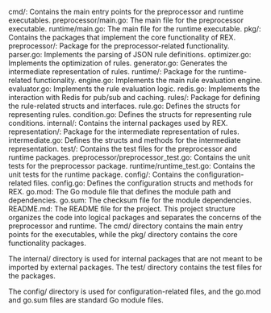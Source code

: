 
cmd/: Contains the main entry points for the preprocessor and runtime executables.
preprocessor/main.go: The main file for the preprocessor executable.
runtime/main.go: The main file for the runtime executable.
pkg/: Contains the packages that implement the core functionality of REX.
preprocessor/: Package for the preprocessor-related functionality.
parser.go: Implements the parsing of JSON rule definitions.
optimizer.go: Implements the optimization of rules.
generator.go: Generates the intermediate representation of rules.
runtime/: Package for the runtime-related functionality.
engine.go: Implements the main rule evaluation engine.
evaluator.go: Implements the rule evaluation logic.
redis.go: Implements the interaction with Redis for pub/sub and caching.
rules/: Package for defining the rule-related structs and interfaces.
rule.go: Defines the structs for representing rules.
condition.go: Defines the structs for representing rule conditions.
internal/: Contains the internal packages used by REX.
representation/: Package for the intermediate representation of rules.
intermediate.go: Defines the structs and methods for the intermediate representation.
test/: Contains the test files for the preprocessor and runtime packages.
preprocessor/preprocessor_test.go: Contains the unit tests for the preprocessor package.
runtime/runtime_test.go: Contains the unit tests for the runtime package.
config/: Contains the configuration-related files.
config.go: Defines the configuration structs and methods for REX.
go.mod: The Go module file that defines the module path and dependencies.
go.sum: The checksum file for the module dependencies.
README.md: The README file for the project.
This project structure organizes the code into logical packages and separates the concerns of the preprocessor and runtime. The cmd/ directory contains the main entry points for the executables, while the pkg/ directory contains the core functionality packages.

The internal/ directory is used for internal packages that are not meant to be imported by external packages. The test/ directory contains the test files for the packages.

The config/ directory is used for configuration-related files, and the go.mod and go.sum files are standard Go module files.
